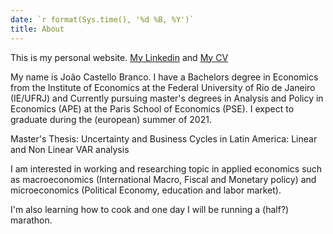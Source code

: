 ```yaml
---
date: `r format(Sys.time(), '%d %B, %Y')`
title: About
---
```


This is my personal website. 
[My Linkedin](https://www.linkedin.com/in/jo%C3%A3o-rebou%C3%A7as-castello-branco-37371bb1/) and [My CV](https://drive.google.com/file/d/1KU7GkKv5hST47Yn7LdLQGowgAimrbq4G/view?usp=sharing)

My name is João Castello Branco. I have a Bachelors degree in Economics from the Institute of Economics at the Federal University of Rio de Janeiro (IE/UFRJ) and Currently pursuing master's degrees in Analysis and Policy in Economics (APE) at the Paris School of Economics (PSE). I expect to graduate during the (european) summer of 2021.

Master's Thesis: Uncertainty and Business Cycles in Latin America: Linear and Non Linear VAR analysis

I am interested in working and researching topic in applied economics such as macroeconomics (International Macro, Fiscal and Monetary policy) and microeconomics (Political Economy, education and labor market).

I'm also learning how to cook and one day I will be running a (half?) marathon.
